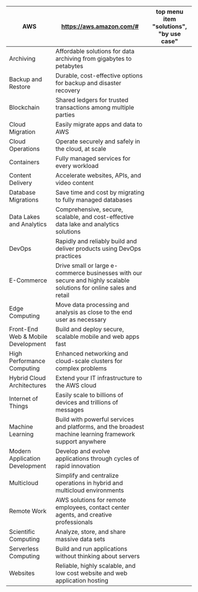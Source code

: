 | AWS                                | https://aws.amazon.com/#                                                                                             | top menu item "solutions", "by use case" |
| ---------------------------------- | -------------------------------------------------------------------------------------------------------------------- | ---------------------------------------- |
| Archiving                          | Affordable solutions for data archiving from gigabytes to petabytes                                                  |                                          |
| Backup and Restore                 | Durable, cost-effective options for backup and disaster recovery                                                     |                                          |
| Blockchain                         | Shared ledgers for trusted transactions among multiple parties                                                       |                                          |
| Cloud Migration                    | Easily migrate apps and data to AWS                                                                                  |                                          |
| Cloud Operations                   | Operate securely and safely in the cloud, at scale                                                                   |                                          |
| Containers                         | Fully managed services for every workload                                                                            |                                          |
| Content Delivery                   | Accelerate websites, APIs, and video content                                                                         |                                          |
| Database Migrations                | Save time and cost by migrating to fully managed databases                                                           |                                          |
| Data Lakes and Analytics           | Comprehensive, secure, scalable, and cost-effective data lake and analytics solutions                                |                                          |
| DevOps                             | Rapidly and reliably build and deliver products using DevOps practices                                               |                                          |
| E-Commerce                         | Drive small or large e-commerce businesses with our secure and highly scalable solutions for online sales and retail |                                          |
| Edge Computing                     | Move data processing and analysis as close to the end user as necessary                                              |                                          |
| Front-End Web & Mobile Development | Build and deploy secure, scalable mobile and web apps fast                                                           |                                          |
| High Performance Computing         | Enhanced networking and cloud-scale clusters for complex problems                                                    |                                          |
| Hybrid Cloud Architectures         | Extend your IT infrastructure to the AWS cloud                                                                       |                                          |
| Internet of Things                 | Easily scale to billions of devices and trillions of messages                                                        |                                          |
| Machine Learning                   | Build with powerful services and platforms, and the broadest machine learning framework support anywhere             |                                          |
| Modern Application Development     | Develop and evolve applications through cycles of rapid innovation                                                   |                                          |
| Multicloud                         | Simplify and centralize operations in hybrid and multicloud environments                                             |                                          |
| Remote Work                        | AWS solutions for remote employees, contact center agents, and creative professionals                                |                                          |
| Scientific Computing               | Analyze, store, and share massive data sets                                                                          |                                          |
| Serverless Computing               | Build and run applications without thinking about servers                                                            |                                          |
| Websites                           | Reliable, highly scalable, and low cost website and web application hosting                                          |                                          |
